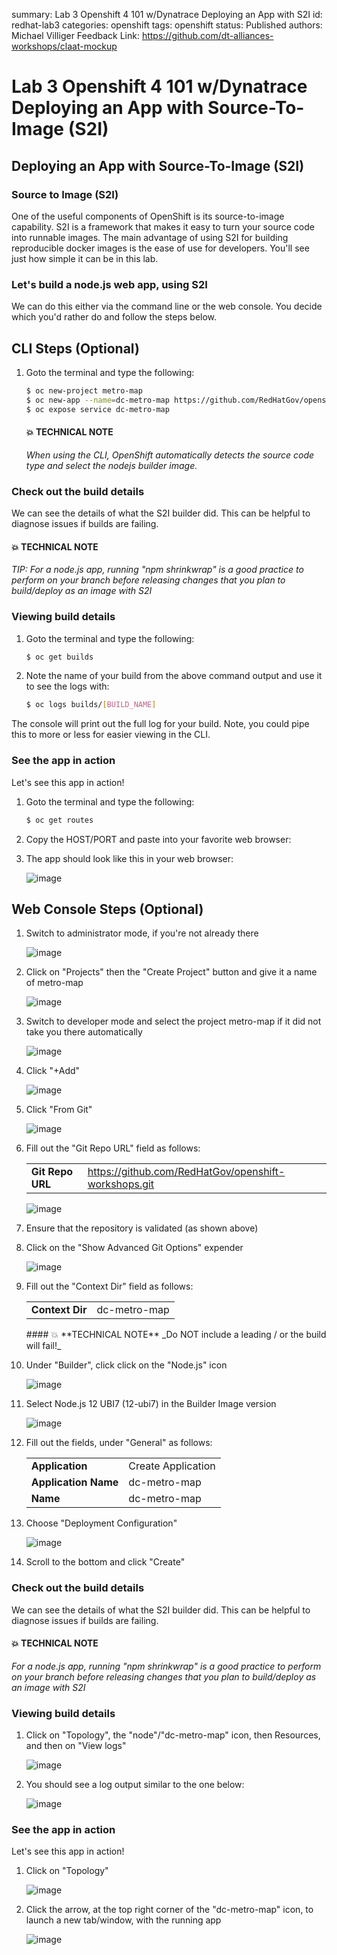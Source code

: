 summary: Lab 3 Openshift 4 101 w/Dynatrace Deploying an App with S2I
id: redhat-lab3
categories: openshift
tags: openshift
status: Published
authors: Michael Villiger
Feedback Link: https://github.com/dt-alliances-workshops/claat-mockup

# Lab 3 Openshift 4 101 w/Dynatrace Deploying an App with Source-To-Image (S2I)

## Deploying an App with Source-To-Image (S2I)

### Source to Image (S2I)
One of the useful components of OpenShift is its source-to-image capability.  S2I is a framework that makes it easy to turn your source code into runnable images.  The main advantage of using S2I for building reproducible docker images is the ease of use for developers.  You'll see just how simple it can be in this lab.

### Let's build a node.js web app, using S2I
We can do this either via the command line or the web console.  You decide which you'd rather do and follow the steps below.

## CLI Steps (Optional)


1. Goto the terminal and type the following:

    ```bash
    $ oc new-project metro-map
    $ oc new-app --name=dc-metro-map https://github.com/RedHatGov/openshift-workshops.git --context-dir=dc-metro-map
    $ oc expose service dc-metro-map
    ```

    #### 💥 **TECHNICAL NOTE**

    _When using the CLI, OpenShift automatically detects the source code type and select the nodejs builder image._

### Check out the build details
We can see the details of what the S2I builder did.  This can be helpful to diagnose issues if builds are failing.

#### 💥 **TECHNICAL NOTE**
_TIP: For a node.js app, running "npm shrinkwrap" is a good practice to perform on your branch before releasing changes that you plan to build/deploy as an image with S2I_

### Viewing build details

1. Goto the terminal and type the following:

    ```bash
    $ oc get builds
    ```

1. Note the name of your build from the above command output and use it to see the logs with:

    ```bash
    $ oc logs builds/[BUILD_NAME]
    ```

The console will print out the full log for your build.  Note, you could pipe this to more or less for easier viewing in the CLI.

### See the app in action
Let's see this app in action!

1. Goto the terminal and type the following:

    ```bash
    $ oc get routes
    ```

1. Copy the HOST/PORT and paste into your favorite web browser:

1. The app should look like this in your web browser:

    ![image](img/ocp-lab-s2i-apprunning.png)

## Web Console Steps (Optional)
1. Switch to administrator mode, if you're not already there

    ![image](img/ocp-menu-administrator.png)
1. Click on "Projects" then the "Create Project" button and give it a name of metro-map

    ![image](img/ocp-admin-create-project-metro-map.png)
1. Switch to developer mode and select the project metro-map if it did not take you there automatically

    ![image](img/ocp-switch-developer.png)
1. Click "+Add"

    ![image](img/ocp-addToProjectButton.png)
1. Click "From Git"

    ![image](img/ocp-FromGitButton.png)
1. Fill out the "Git Repo URL" field as follows:

    <table>
    <tr><td><b>Git Repo URL</b></td><td><a href>https://github.com/RedHatGov/openshift-workshops.git</a></td></tr>
    </table>

    ![image](img/ocp-git-dc-metro-map.png)
1. Ensure that the repository is validated (as shown above)

1. Click on the "Show Advanced Git Options" expender

    ![image](img/ocp-lab-s2i-ago.png)


1. Fill out the "Context Dir" field as follows:

    <table>
    <tr><td><b>Context Dir</b></td><td>dc-metro-map</td></tr>
    </table>
    #### 💥 **TECHNICAL NOTE**
    _Do NOT include a leading / or the build will fail!_

1. Under "Builder", click click on the "Node.js" icon

    ![image](img/ocp-lab-s2i-builder.png)
1. Select Node.js 12 UBI7 (12-ubi7) in the Builder Image version

    ![image](img/ocp-lab-s2i-nodejs.png)
1. Fill out the fields, under "General" as follows:

    <table>
    <tr><td><b>Application</b></td><td>Create Application</td></tr>
    <tr><td><b>Application Name</b></td><td>dc-metro-map</td></tr>
    <tr><td><b>Name</b></td><td>dc-metro-map</td></tr>
    </table>

1. Choose "Deployment Configuration" 

    ![image](img/ocp-lab-s2i-nodejs-dc.png)
1. Scroll to the bottom and click "Create"


### Check out the build details
We can see the details of what the S2I builder did.  This can be helpful to diagnose issues if builds are failing.

#### 💥 **TECHNICAL NOTE**
_For a node.js app, running "npm shrinkwrap" is a good practice to perform on your branch before releasing changes that you plan to build/deploy as an image with S2I_

### Viewing build details

1. Click on "Topology", the "node"/"dc-metro-map" icon, then Resources, and then on "View logs"

    ![image](img/ocp-lab-s2i-topology.png)
1. You should see a log output similar to the one below:

    ![image](img/ocp-lab-s2i-logs.png)

### See the app in action
Let's see this app in action!

1. Click on "Topology"

    ![image](img/ocp-TopologyButton.png)
1. Click the arrow, at the top right corner of the "dc-metro-map" icon, to launch a new tab/window, with the running app

    ![image](img/ocp-dc-metro-map-icon.png)




